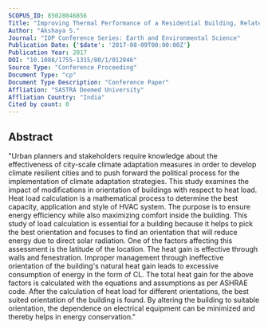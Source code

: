 ```yaml
---
SCOPUS_ID: 85028046856
Title: "Improving Thermal Performance of a Residential Building, Related to Its Orientations - A Case Study"
Author: "Akshaya S."
Journal: "IOP Conference Series: Earth and Environmental Science"
Publication Date: {'$date': '2017-08-09T00:00:00Z'}
Publication Year: 2017
DOI: "10.1088/1755-1315/80/1/012046"
Source Type: "Conference Proceeding"
Document Type: "cp"
Document Type Description: "Conference Paper"
Affliation: "SASTRA Deemed University"
Affliation Country: "India"
Cited by count: 0
---
```


## Abstract
"Urban planners and stakeholders require knowledge about the effectiveness of city-scale climate adaptation measures in order to develop climate resilient cities and to push forward the political process for the implementation of climate adaptation strategies. This study examines the impact of modifications in orientation of buildings with respect to heat load. Heat load calculation is a mathematical process to determine the best capacity, application and style of HVAC system. The purpose is to ensure energy efficiency while also maximizing comfort inside the building. This study of load calculation is essential for a building because it helps to pick the best orientation and focuses to find an orientation that will reduce energy due to direct solar radiation. One of the factors affecting this assessment is the latitude of the location. The heat gain is effective through walls and fenestration. Improper management through ineffective orientation of the building's natural heat gain leads to excessive consumption of energy in the form of CL. The total heat gain for the above factors is calculated with the equations and assumptions as per ASHRAE code. After the calculation of heat load for different orientations, the best suited orientation of the building is found. By altering the building to suitable orientation, the dependence on electrical equipment can be minimized and thereby helps in energy conservation."
